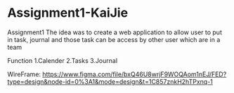 # Assignment1-KaiJie

Assignment1
The idea was to create a web application to allow user to put in task, journal and those task can be access by other user which are in a team


Function
1.Calender
2.Tasks
3.Journal

WireFrame: https://www.figma.com/file/bxQ46U8wrjF9WOQAom1nEJ/FED?type=design&node-id=0%3A1&mode=design&t=1C857znkH2hTPxnq-1
